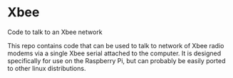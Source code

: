 # Xbee
Code to talk to an Xbee network

This repo contains code that can be used to talk to network of Xbee radio modems
via a single Xbee serial attached to the computer. It is designed specifically for use on the 
Raspberry Pi, but can probably be easily ported to other linux distributions.

